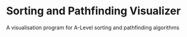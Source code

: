 <h1>Sorting and Pathfinding Visualizer</h1>
A visualisation program for A-Level sorting and pathfinding algorithms